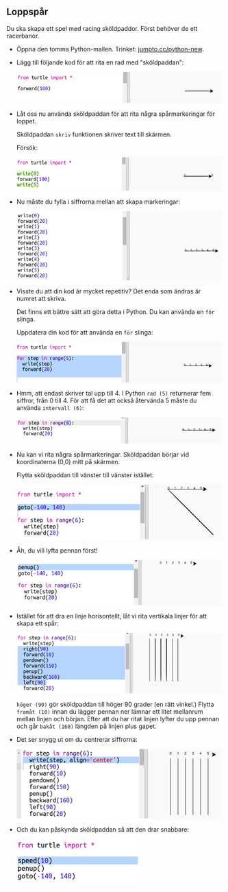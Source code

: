 ## Loppspår

Du ska skapa ett spel med racing sköldpaddor. Först behöver de ett racerbanor.

+ Öppna den tomma Python-mallen. Trinket: <a href="http://jumpto.cc/python-new" target="_blank">jumpto.cc/python-new</a>.

+ Lägg till följande kod för att rita en rad med "sköldpaddan":
    
    ![skärmdump](images/race-forward.png)

+ Låt oss nu använda sköldpaddan för att rita några spårmarkeringar för loppet.
    
    Sköldpaddan `skriv` funktionen skriver text till skärmen.
    
    Försök:
    
    ![skärmdump](images/race-markings1.png)

+ Nu måste du fylla i siffrorna mellan att skapa markeringar:
    
    ![skärmdump](images/race-markings2.png)

+ Visste du att din kod är mycket repetitiv? Det enda som ändras är numret att skriva.
    
    Det finns ett bättre sätt att göra detta i Python. Du kan använda en `för` slinga.
    
    Uppdatera din kod för att använda en `för` slinga:
    
    ![skärmdump](images/race-for.png)

+ Hmm, att endast skriver tal upp till 4. I Python `rad (5)` returnerar fem siffror, från 0 till 4. För att få det att också återvända 5 måste du använda `intervall (6)`:
    
    ![skärmdump](images/race-range.png)

+ Nu kan vi rita några spårmarkeringar. Sköldpaddan börjar vid koordinaterna (0,0) mitt på skärmen.
    
    Flytta sköldpaddan till vänster till vänster istället:
    
    ![skärmdump](images/race-goto.png)

+ Åh, du vill lyfta pennan först!
    
    ![skärmdump](images/race-penup.png)

+ Istället för att dra en linje horisontellt, låt vi rita vertikala linjer för att skapa ett spår:
    
    ![skärmdump](images/race-lines.png)
    
    `höger (90)` gör sköldpaddan till höger 90 grader (en rätt vinkel.) Flytta `framåt (10)` innan du lägger pennan ner lämnar ett litet mellanrum mellan linjen och början. Efter att du har ritat linjen lyfter du upp pennan och går `bakåt (160)` längden på linjen plus gapet.

+ Det ser snygg ut om du centrerar siffrorna:
    
    ![skärmdump](images/race-center.png)

+ Och du kan påskynda sköldpaddan så att den drar snabbare:
    
    ![skärmdump](images/race-speed.png)